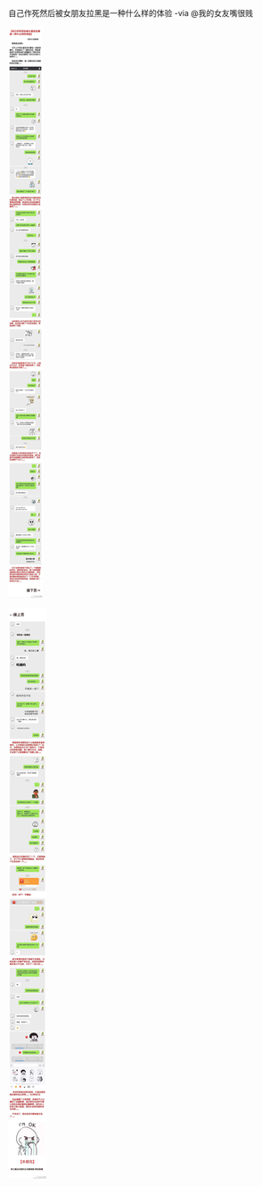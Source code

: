 自己作死然后被女朋友拉黑是一种什么样的体验 -via @我的女友嘴很贱

![24b1b581dae34e03b04c3e9692301ddd.jpg](https://raw.githubusercontent.com/wxlzmt/cdn1/master/ext/qw/groups/20025/24b1b581dae34e03b04c3e9692301ddd.jpg)

![e7210019abad41b08effa96de2db2b80.jpg](https://raw.githubusercontent.com/wxlzmt/cdn1/master/ext/qw/groups/20025/e7210019abad41b08effa96de2db2b80.jpg)

